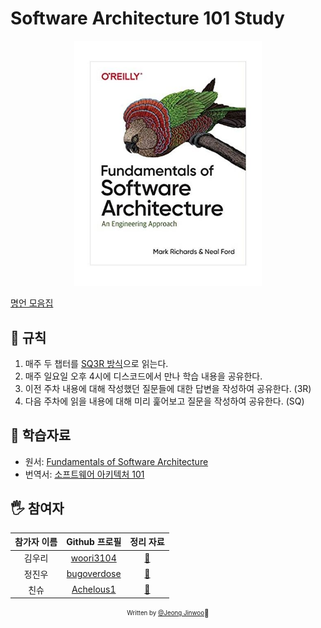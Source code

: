 # Software Architecture 101 Study

<div align="center">
  <img src="./thumbnail.jpeg" alt="Fundamentals of Software Architecture" width="300">
</div>

[명언 모음집](./quotes.md)

## 🚧 규칙

1. 매주 두 챕터를 [SQ3R 방식](https://m.blog.naver.com/PostView.naver?isHttpsRedirect=true&blogId=lmajo2000&logNo=140201059426)으로 읽는다.
2. 매주 일요일 오후 4시에 디스코드에서 만나 학습 내용을 공유한다.
3. 이전 주차 내용에 대해 작성했던 질문들에 대한 답변을 작성하여 공유한다. (3R)
4. 다음 주차에 읽을 내용에 대해 미리 훑어보고 질문을 작성하여 공유한다. (SQ)

## 📝 학습자료

- 원서: [Fundamentals of Software Architecture](https://product.kyobobook.co.kr/detail/S000028954419)
- 번역서: [소프트웨어 아키텍처 101](https://ridibooks.com/books/443000966)

## 🖐 참여자

| 참가자 이름 |                 Github 프로필                 |            정리 자료            |
| :---------: | :-------------------------------------------: | :-----------------------------: |
|   김우리    |   [woori3104](https://github.com/woori3104)   |  [:link:](woori3104/README.md)  |
|   정진우    | [bugoverdose](https://github.com/bugoverdose) | [:link:](bugoverdose/README.md) |
|    친슈     |   [Achelous1](https://github.com/Achelous1)   |  [:link:](Achelous1/README.md)  |

<div align="center">

<sub><sup>Written by <a href="https://github.com/bugoverdose">@Jeong Jinwoo</a></sup></sub><small>🔨</small>

</div>
